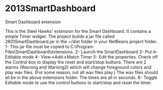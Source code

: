 2013SmartDashboard
==================

Smart Dashboard extension

This is the Steel Hawks' extension for the Smart Dashboard.  It contains a simple Timer widget.
The project builds a jar file called 2601SmartDashboard.jar in the ~/dist folder in your NetBeans project folder.
1- This jar file must be copied to C:\Program Files\SmartDashboard\extensions.
2- Launch the SmartDashboard
3- Put in Editable mode
4- View->Add->Match Timer
5- Edit the properties.  Check off the Control box to display the reset and start/stop buttons.
  There are 2 alarms (Warning and Warning2) which will change foreground colors and play wav files.  (For some reason, not all wav files play.)
  The wav files should all be in the above extensions folder.  The times are all in seconds.
6- Toggle Editable mode to use the control buttons to start/stop and reset the timer.
